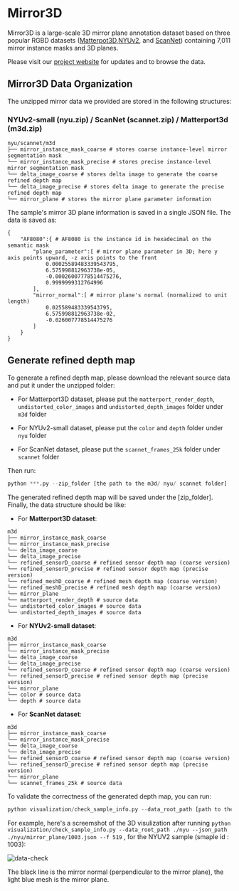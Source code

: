 # Mirror3D 

Mirror3D is a large-scale 3D mirror plane annotation dataset based on three popular RGBD datasets ([Matterpot3D](https://niessner.github.io/Matterport/),[NYUv2](https://cs.nyu.edu/~silberman/datasets/nyu_depth_v2.html), and [ScanNet](http://www.scan-net.org/)) containing 7,011 mirror instance masks and 3D planes.

Please visit our [project website]() for updates and to browse the data.



## Mirror3D Data Organization

The unzipped mirror data we provided are stored in the following structures:


### NYUv2-small (nyu.zip) / ScanNet (scannet.zip) / Matterport3d (m3d.zip)


```shell
nyu/scannet/m3d
├── mirror_instance_mask_coarse # stores coarse instance-level mirror segmentation mask
└── mirror_instance_mask_precise # stores precise instance-level mirror segmentation mask
└── delta_image_coarse # stores delta image to generate the coarse refined depth map
└── delta_image_precise # stores delta image to generate the precise refined depth map
└── mirror_plane # stores the mirror plane parameter information 
```

The sample's mirror 3D plane information is saved in a single JSON file. The data is saved as:

```shell
{
    "AF8080":{ # AF8080 is the instance id in hexadecimal on the semantic mask
        "plane_parameter":[ # mirror plane parameter in 3D; here y axis points upward, -z axis points to the front
            0.00025589483339543795,
            6.575998812963738e-05,
            -0.00026007778514475276,
            0.9999999312764996
        ],
        "mirror_normal":[ # mirror plane's normal (normalized to unit length)
            0.025589483339543795,
            6.575998812963738e-02,
            -0.026007778514475276
        ]
    }
}

```

## Generate refined depth map

To generate a refined depth map, please download the relevant source data and put it under the unzipped folder:

- For Matterport3D dataset, please put the `matterport_render_depth`, `undistorted_color_images` and `undistorted_depth_images` folder under `m3d` folder

- For NYUv2-small dataset, please put the `color` and `depth` folder under `nyu` folder
  
- For ScanNet dataset, please put the `scannet_frames_25k` folder under `scannet` folder

Then run:

```python
python ***.py --zip_folder [the path to the m3d/ nyu/ scannet folder] 
```

The generated refined depth map will be saved under the [zip_folder]. Finally, the data structure should be like:

- For **Matterport3D dataset**:

```shell
m3d
├── mirror_instance_mask_coarse
└── mirror_instance_mask_precise
└── delta_image_coarse
└── delta_image_precise
└── refined_sensorD_coarse # refined sensor depth map (coarse version)
└── refined_sensorD_precise # refined sensor depth map (precise version)
└── refined_meshD_coarse # refined mesh depth map (coarse version)
└── refined_meshD_precise # refined mesh depth map (coarse version)
└── mirror_plane
└── matterport_render_depth # source data
└── undistorted_color_images # source data
└── undistorted_depth_images # source data

```


- For **NYUv2-small dataset**:

```shell
m3d
├── mirror_instance_mask_coarse
└── mirror_instance_mask_precise
└── delta_image_coarse
└── delta_image_precise
└── refined_sensorD_coarse # refined sensor depth map (coarse version)
└── refined_sensorD_precise # refined sensor depth map (precise version)
└── mirror_plane
└── color # source data
└── depth # source data

```

- For **ScanNet dataset**:

```shell
m3d
├── mirror_instance_mask_coarse
└── mirror_instance_mask_precise
└── delta_image_coarse
└── delta_image_precise
└── refined_sensorD_coarse # refined sensor depth map (coarse version)
└── refined_sensorD_precise # refined sensor depth map (precise version)
└── mirror_plane
└── scannet_frames_25k # source data

```


To validate the correctness of the generated depth map, you can run:

```python
python visualization/check_sample_info.py --data_root_path [path to the unzipped m3d/nyu/scannet folder] --json_path [any JSON file stored under the mirror_plane foler] --f [relevant focal length: 1074 for Matterport3D, 519 for NYUv2-small, 574 for ScanNet]

```

For example, here's a screemshot of the 3D visulization after running `python visualization/check_sample_info.py --data_root_path ./nyu --json_path ./nyu/mirror_plane/1003.json --f 519` , for the NYUV2 sample (smaple id : 1003):

![data-check](figure/check-demo.png)

The black line is the mirror normal (perpendicular to the mirror plane), the light blue mesh is the mirror plane.
